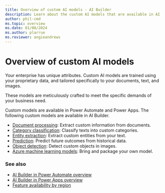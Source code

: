 ```yaml
---
title: Overview of custom AI models - AI Builder
description: Learn about the custom AI models that are available in AI Builder.
author: phil-cmd
ms.topic: overview
ms.date: 01/08/2024
ms.author: plarrue
ms.reviewer: angieandrews
---
```


# Overview of custom AI models

Your enterprise has unique attributes. Custom AI models are trained using your proprietary data, and tailored specifically to your documents, text, and images.  

These models are meticulously crafted to meet the specific demands of your business need.

Custom models are available in Power Automate and Power Apps. The following custom models are available in AI Builder.

- [Document processing](form-processing-model-overview.md): Extract custom information from documents.
- [Category classification](text-classification-overview.md): Classify texts into custom categories.
- [Entity extraction](entity-extraction-overview.md): Extract custom entities from your text.
- [Prediction](prediction-overview.md): Predict future outcomes from historical data.
- [Object detection](object-detection-overview.md): Detect custom objects in images.
- [Azure machine learning models](byo-model.md): Bring and package your own model.

### See also

- [AI Builder in Power Automate overview](use-in-flow-overview.md)
- [AI Builder in Power Apps overview](use-in-powerapps-overview.md)
- [Feature availability by region](availability-region.md)